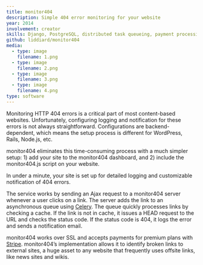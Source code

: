 ```yaml
---
title: monitor404
description: Simple 404 error monitoring for your website
year: 2014
involvement: creator
skills: Django, PostgreSQL, distributed task queueing, payment processing, cron, user accounts, SSL, web development
github: liddiard/monitor404
media:
  - type: image
    filename: 1.png
  - type: image
    filename: 2.png
  - type: image
    filename: 3.png
  - type: image
    filename: 4.png
type: software
---
```


Monitoring HTTP 404 errors is a critical part of most content-based websites. Unfortunately, configuring logging and notification for these errors is not always straightforward. Configurations are backend-dependent, which means the setup process is different for WordPress, Rails, Node.js, etc.

monitor404 eliminates this time-consuming process with a much simpler setup: 1) add your site to the monitor404 dashboard, and 2) include the monitor404.js script on your website.

In under a minute, your site is set up for detailed logging and customizable notification of 404 errors.

The service works by sending an Ajax request to a monitor404 server whenever a user clicks on a link. The server adds the link to an asynchronous queue using [Celery](http://www.celeryproject.org/). The queue quickly processes links by checking a cache. If the link is not in cache, it issues a HEAD request to the URL and checks the status code. If the status code is 404, it logs the error and sends a notification email.

monitor404 works over SSL and accepts payments for premium plans with [Stripe](https://stripe.com/). monitor404’s implementation allows it to identify broken links to external sites, a huge asset to any website that frequently uses offsite links, like news sites and wikis.
